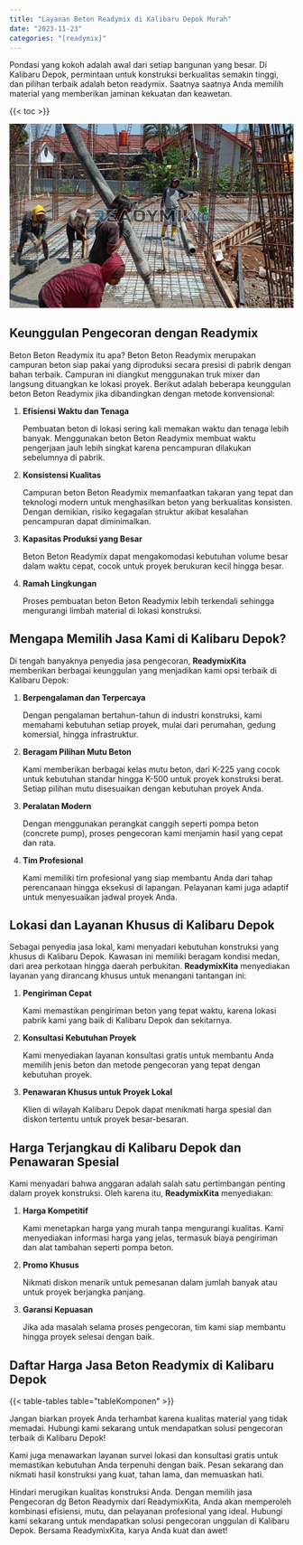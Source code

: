 ```yaml
---
title: "Layanan Beton Readymix di Kalibaru Depok Murah"
date: "2023-11-23"
categories: "[readymix]"
---
```


Pondasi yang kokoh adalah awal dari setiap bangunan yang besar. Di Kalibaru Depok, permintaan untuk konstruksi berkualitas semakin tinggi, dan pilihan terbaik adalah beton readymix. Saatnya saatnya Anda memilih material yang memberikan jaminan kekuatan dan keawetan.

{{< toc >}}

![Layanan Beton Readymix di Kalibaru Depok Murah](/images/readymix/cor-readymix-24.jpg)

## Keunggulan Pengecoran dengan Readymix

Beton Beton Readymix itu apa? Beton Beton Readymix merupakan campuran beton siap pakai yang diproduksi secara presisi di pabrik dengan bahan terbaik. Campuran ini diangkut menggunakan truk mixer dan langsung dituangkan ke lokasi proyek. Berikut adalah beberapa keunggulan beton Beton Readymix jika dibandingkan dengan metode konvensional:

1. **Efisiensi Waktu dan Tenaga**

   Pembuatan beton di lokasi sering kali memakan waktu dan tenaga lebih banyak. Menggunakan beton Beton Readymix membuat waktu pengerjaan jauh lebih singkat karena pencampuran dilakukan sebelumnya di pabrik.

2. **Konsistensi Kualitas**

   Campuran beton Beton Readymix memanfaatkan takaran yang tepat dan teknologi modern untuk menghasilkan beton yang berkualitas konsisten. Dengan demikian, risiko kegagalan struktur akibat kesalahan pencampuran dapat diminimalkan.

3. **Kapasitas Produksi yang Besar**

   Beton Beton Readymix dapat mengakomodasi kebutuhan volume besar dalam waktu cepat, cocok untuk proyek berukuran kecil hingga besar.

4. **Ramah Lingkungan**

   Proses pembuatan beton Beton Readymix lebih terkendali sehingga mengurangi limbah material di lokasi konstruksi.

## Mengapa Memilih Jasa Kami di Kalibaru Depok?

Di tengah banyaknya penyedia jasa pengecoran, **ReadymixKita** memberikan berbagai keunggulan yang menjadikan kami opsi terbaik di Kalibaru Depok:

1. **Berpengalaman dan Terpercaya**

   Dengan pengalaman bertahun-tahun di industri konstruksi, kami memahami kebutuhan setiap proyek, mulai dari perumahan, gedung komersial, hingga infrastruktur.

2. **Beragam Pilihan Mutu Beton**

   Kami memberikan berbagai kelas mutu beton, dari K-225 yang cocok untuk kebutuhan standar hingga K-500 untuk proyek konstruksi berat. Setiap pilihan mutu disesuaikan dengan kebutuhan proyek Anda.

3. **Peralatan Modern**

   Dengan menggunakan perangkat canggih seperti pompa beton (concrete pump), proses pengecoran kami menjamin hasil yang cepat dan rata.

4. **Tim Profesional**

   Kami memiliki tim profesional yang siap membantu Anda dari tahap perencanaan hingga eksekusi di lapangan. Pelayanan kami juga adaptif untuk menyesuaikan jadwal proyek Anda.

## Lokasi dan Layanan Khusus di Kalibaru Depok

Sebagai penyedia jasa lokal, kami menyadari kebutuhan konstruksi yang khusus di Kalibaru Depok. Kawasan ini memiliki beragam kondisi medan, dari area perkotaan hingga daerah perbukitan. **ReadymixKita** menyediakan layanan yang dirancang khusus untuk menangani tantangan ini:

1. **Pengiriman Cepat**

   Kami memastikan pengiriman beton yang tepat waktu, karena lokasi pabrik kami yang baik di Kalibaru Depok dan sekitarnya.

2. **Konsultasi Kebutuhan Proyek**

   Kami menyediakan layanan konsultasi gratis untuk membantu Anda memilih jenis beton dan metode pengecoran yang tepat dengan kebutuhan proyek.

3. **Penawaran Khusus untuk Proyek Lokal**

   Klien di wilayah Kalibaru Depok dapat menikmati harga spesial dan diskon tertentu untuk proyek besar-besaran.

## Harga Terjangkau di Kalibaru Depok dan Penawaran Spesial

Kami menyadari bahwa anggaran adalah salah satu pertimbangan penting dalam proyek konstruksi. Oleh karena itu, **ReadymixKita** menyediakan:

1. **Harga Kompetitif**

   Kami menetapkan harga yang murah tanpa mengurangi kualitas. Kami menyediakan informasi harga yang jelas, termasuk biaya pengiriman dan alat tambahan seperti pompa beton.

2. **Promo Khusus**

   Nikmati diskon menarik untuk pemesanan dalam jumlah banyak atau untuk proyek berjangka panjang.

3. **Garansi Kepuasan**

   Jika ada masalah selama proses pengecoran, tim kami siap membantu hingga proyek selesai dengan baik.

## Daftar Harga Jasa Beton Readymix di Kalibaru Depok

{{< table-tables table="tableKomponen" >}}

Jangan biarkan proyek Anda terhambat karena kualitas material yang tidak memadai. Hubungi kami sekarang untuk mendapatkan solusi pengecoran terbaik di Kalibaru Depok!

Kami juga menawarkan layanan survei lokasi dan konsultasi gratis untuk memastikan kebutuhan Anda terpenuhi dengan baik. Pesan sekarang dan nikmati hasil konstruksi yang kuat, tahan lama, dan memuaskan hati.

Hindari merugikan kualitas konstruksi Anda. Dengan memilih jasa Pengecoran dg Beton Readymix dari ReadymixKita, Anda akan memperoleh kombinasi efisiensi, mutu, dan pelayanan profesional yang ideal. Hubungi kami sekarang untuk mendapatkan solusi pengecoran unggulan di Kalibaru Depok. Bersama ReadymixKita, karya Anda kuat dan awet!
